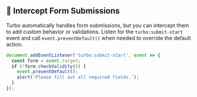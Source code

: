 ## 📝 Intercept Form Submissions

Turbo automatically handles form submissions, but you can intercept them to add custom behavior or validations. Listen for the `turbo:submit-start` event and call `event.preventDefault()` when needed to override the default action.

```javascript
document.addEventListener('turbo:submit-start', event => {
  const form = event.target;
  if (!form.checkValidity()) {
    event.preventDefault();
    alert('Please fill out all required fields.');
  }
});
```
